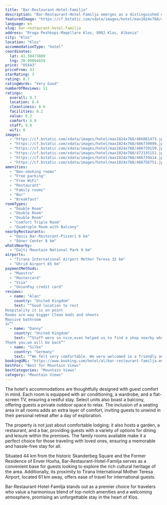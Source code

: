 ```yaml
---
title: "Bar-Restaurant-Hotel-Familja"
description: "Bar-Restaurant-Hotel-Familja emerges as a distinguished destination for travelers seeking a blend of comfort and convenience, located 41 km from the scenic Dajti Ekspres Cable Car in the serene town of Klos."
featuredImage: "https://cf.bstatic.com/xdata/images/hotel/max1024x768/466881473.jpg?k=12bb4e06b28c3bbed2523258fe17a2e949ed3ca8dfd58c53f26cd82768c0a871&o=&hp=1"
language: en
slug: bar-restaurant-hotel-familja
address: "Rruga Peshkopi-Maqellare Klos, 8002 Klos, Albania"
city: "Klos"
location: "Klos"
accommodationType: "hotel"
coordinates:
  lat: 41.50473889
  lng: 20.09094659
price: "US$43"
priceFrom: 43
starRating: 3
rating: 8.7
ratingWords: "Very Good"
numberOfReviews: 11
ratings:
  overall: 8.7
  location: 8.4
  cleanliness: 8.6
  facilities: 8.2
  value: 8.2
  comfort: 8.9
  staff: 9.8
  wifi: 0
images:
  - "https://cf.bstatic.com/xdata/images/hotel/max1024x768/466881473.jpg?k=12bb4e06b28c3bbed2523258fe17a2e949ed3ca8dfd58c53f26cd82768c0a871&o=&hp=1"
  - "https://cf.bstatic.com/xdata/images/hotel/max1024x768/486739999.jpg?k=50907e534cb186bdbbe0522b5e4a48887326d1db98d0fc7dab410f669eddf3ad&o=&hp=1"
  - "https://cf.bstatic.com/xdata/images/hotel/max1024x768/486739159.jpg?k=3c847c1b8ef987182ed911d68e959fbc5a06568c910be6956cde80d9bdcb1997&o=&hp=1"
  - "https://cf.bstatic.com/xdata/images/hotel/max1024x768/472135151.jpg?k=54c7e19e73a2d9e9aab0343876fedc4d78b8bbed2b33ea9a86178c694514833c&o=&hp=1"
  - "https://cf.bstatic.com/xdata/images/hotel/max1024x768/486739414.jpg?k=d5845b15b160ebc3e1f926885398935ad97c0aa0afad3f6be7cb6e19cb394859&o=&hp=1"
  - "https://cf.bstatic.com/xdata/images/hotel/max1024x768/486756751.jpg?k=6f17c8b60190e1a8c7c7146080033f76da3f5e6aab3e1ce088c0063f38f8c581&o=&hp=1"
amenities:
  - "Non-smoking rooms"
  - "Free parking"
  - "Free WiFi"
  - "Restaurant"
  - "Family rooms"
  - "Bar"
  - "Breakfast"
roomTypes:
  - "Double Room"
  - "Double Room"
  - "Double Room"
  - "Comfort Triple Room"
  - "Quadruple Room with Balcony"
nearbyRestaurants:
  - "Oasis Bar-Restorant-Pizzeri 6 km"
  - "Döner Center 8 km"
whatsNearby:
  - "Dajti Mountain National Park 9 km"
airports:
  - "Tirana International Airport Mother Teresa 32 km"
  - "Ohrid Airport 65 km"
paymentMethods:
  - "Maestro"
  - "Mastercard"
  - "Visa"
  - "UnionPay credit card"
reviews:
  - name: "Alan"
    country: "United Kingdom"
    text: "“Good location to rest
Hospitality it is on point
Rooms are way bigger Clean beds and sheets
Massive bathroom
👍”"
  - name: "Danny"
    country: "United Kingdom"
    text: "“Staff were so nice,even helped us to find a shop nearby where we bough some oil for our motorcycle
Thank you,we will be back”"
  - name: "Silke"
    country: "Germany"
    text: "“We felt very comfortable. We were welcomed in a friendly and very friendly manner. The daughter recommended us a local meal for the mother to cook for us. It was really delicious. Thanks again for that!!! We will gladly come again.”"
bookingURL: "https://www.booking.com/hotel/al/bar-restaurant-familja.en-gb.html?aid=8035640"
bestFor: "Best for Mountain Views"
bestCategories: "Mountain Views"
category: "Mountain Views"
---
```


The hotel's accommodations are thoughtfully designed with guest comfort in mind. Each room is equipped with air conditioning, a wardrobe, and a flat-screen TV, ensuring a restful stay. Select units also boast a balcony, offering guests a private outdoor space to relax. The inclusion of a seating area in all rooms adds an extra layer of comfort, inviting guests to unwind in their personal retreat after a day of exploration.

The property is not just about comfortable lodging; it also hosts a garden, a restaurant, and a bar, providing guests with a variety of options for dining and leisure within the premises. The family rooms available make it a perfect choice for those traveling with loved ones, ensuring a memorable and hassle-free stay for all.

Situated 44 km from the historic Skanderbeg Square and the Former Residence of Enver Hoxha, Bar-Restaurant-Hotel-Familja serves as a convenient base for guests looking to explore the rich cultural heritage of the area. Additionally, its proximity to Tirana International Mother Teresa Airport, located 61 km away, offers ease of travel for international guests.

Bar-Restaurant-Hotel-Familja stands out as a premier choice for travelers who value a harmonious blend of top-notch amenities and a welcoming atmosphere, promising an unforgettable stay in the heart of Klos.